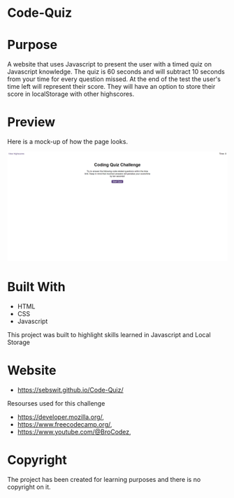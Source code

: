 # Code-Quiz

# Purpose

A website that uses Javascript to present the user with a timed quiz on Javascript knowledge. The quiz is 60 seconds and will subtract 10 seconds from your time for every question missed. At the end of the test the user's time left will represent their score. They will have an option to store their score in localStorage with other highscores.

# Preview
Here is a mock-up of how the page looks.

 ![Screenshot of my project](./Opera%20Snapshot_2023-12-05_180325_index.html.png)

# Built With

 - HTML
 - CSS
 - Javascript

This project was built to highlight skills learned in Javascript and Local Storage

# Website
 - https://sebswit.github.io/Code-Quiz/

 Resourses used for this challenge
 - https://developer.mozilla.org/,
 - https://www.freecodecamp.org/,
 - https://www.youtube.com/@BroCodez,

 # Copyright
The project has been created for learning purposes and there is no copyright on it.